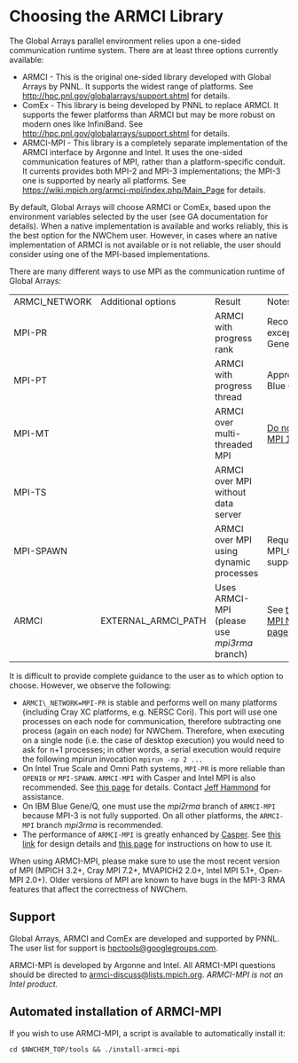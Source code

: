 
# Choosing the ARMCI Library

The Global Arrays parallel environment relies upon a one-sided
communication runtime system. There are at least three options currently
available:

  - ARMCI - This is the original one-sided library developed with Global
    Arrays by PNNL. It supports the widest range of platforms. See
    <http://hpc.pnl.gov/globalarrays/support.shtml> for details.
  - ComEx - This library is being developed by PNNL to replace ARMCI. It
    supports the fewer platforms than ARMCI but may be more robust on
    modern ones like InfiniBand. See
    <http://hpc.pnl.gov/globalarrays/support.shtml> for details.
  - ARMCI-MPI - This library is a completely separate implementation of
    the ARMCI interface by Argonne and Intel. It uses the one-sided
    communication features of MPI, rather than a platform-specific
    conduit. It currents provides both MPI-2 and MPI-3 implementations;
    the MPI-3 one is supported by nearly all platforms. See
    <https://wiki.mpich.org/armci-mpi/index.php/Main_Page> for details.

By default, Global Arrays will choose ARMCI or ComEx, based upon the
environment variables selected by the user (see GA documentation for
details). When a native implementation is available and works reliably,
this is the best option for the NWChem user. However, in cases where an
native implementation of ARMCI is not available or is not reliable, the
user should consider using one of the MPI-based implementations.

There are many different ways to use MPI as the communication runtime of
Global Arrays:

<center>

|                |                       |                                              |  |
| -------------- | --------------------- | -------------------------------------------- | ----------------------------------------------------------------------------------------------- |
| ARMCI_NETWORK | Additional options    | Result                                       | Notes                                                                                           |
| MPI-PR         |                       | ARMCI with progress rank                     | Recommended, except on Blue Gene/Q.                                                             |
| MPI-PT         |                       | ARMCI with progress thread                   | Appropriate for Blue Gene/Q.                                                                    |
| MPI-MT         |                       | ARMCI over multi-threaded MPI                | [Do not use Open-MPI 1.x.](https://github.com/open-mpi/ompi/issues/157)                         |
| MPI-TS         |                       | ARMCI over MPI without data server           |                                                                                                 |
| MPI-SPAWN      |                       | ARMCI over MPI using dynamic processes       | Requires MPI\_Comm\_spawn support.                                                              |
| ARMCI          | EXTERNAL\_ARMCI\_PATH | Uses ARMCI-MPI (please use *mpi3rma* branch) | See [the ARMCI-MPI NWChem page](https://wiki.mpich.org/armci-mpi/index.php/NWChem) for details. |

</center>

It is difficult to provide complete guidance to the user as to which
option to choose. However, we observe the following:

  - `ARMCI\_NETWORK=MPI-PR` is stable and performs well on many platforms
    (including Cray XC platforms, e.g. NERSC Cori). This port will use
    one processes on each node for communication, therefore subtracting
    one process (again on each node) for NWChem. Therefore, when
    executing on a single node (i.e. the case of desktop execution) you
    would need to ask for n+1 processes; in other words, a serial
    execution would require the following mpirun invocation `mpirun -np 2 ...`  
  - On Intel True Scale and Omni Path systems, `MPI-PR` is more reliable
    than `OPENIB` or `MPI-SPAWN`. `ARMCI-MPI` with Casper and Intel MPI is
    also recommended. See [this page](https://github.com/jeffhammond/HPCInfo/blob/master/ofi/NWChem-OPA.md)
    for details. Contact [Jeff Hammond](mailto:jeff.r.hammond@intel.com)
    for assistance.
  - On IBM Blue Gene/Q, one must use the *mpi2rma* branch of `ARMCI-MPI`
    because MPI-3 is not fully supported. On all other platforms, the
    `ARMCI-MPI` branch *mpi3rma* is recommended.
  - The performance of `ARMCI-MPI` is greatly enhanced by
    [Casper](http://www.mcs.anl.gov/project/casper/). See [this
    link](http://www.mcs.anl.gov/publication/casper-asynchronous-progress-model-mpi-rma-many-core-architectures)
    for design details and [this
    page](https://wiki.mpich.org/armci-mpi/index.php/Casper) for
    instructions on how to use it.

When using ARMCI-MPI, please make sure to use the most recent version of
MPI (MPICH 3.2+, Cray MPI 7.2+, MVAPICH2 2.0+, Intel MPI 5.1+, Open-MPI
2.0+). Older versions of MPI are known to have bugs in the MPI-3 RMA
features that affect the correctness of NWChem.

## Support

Global Arrays, ARMCI and ComEx are developed and supported by PNNL. The
user list for support is <hpctools@googlegroups.com>.

ARMCI-MPI is developed by Argonne and Intel. All ARMCI-MPI questions
should be directed to <armci-discuss@lists.mpich.org>. *ARMCI-MPI is not
an Intel product.*

## Automated installation of ARMCI-MPI

If you wish to use ARMCI-MPI, a script is available to automatically
install it:
```
cd $NWCHEM_TOP/tools && ./install-armci-mpi
```